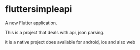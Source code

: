 # fluttersimpleapi

A new Flutter application.

This is a project that deals with api, json parsing.

it is a native project does available for android, ios and also web